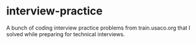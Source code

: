 # interview-practice
A bunch of coding interview practice problems from train.usaco.org that I solved while preparing for technical interviews.
